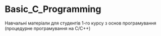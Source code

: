 # Basic_C_Programming
Навчальні матеріали для студентів 1-го курсу з основ програмування  (процедурне програмування на С/C++) 
